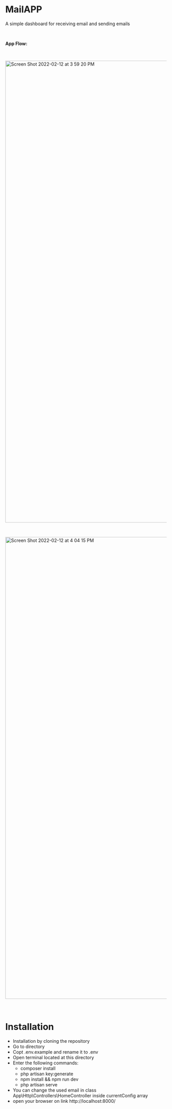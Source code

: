 # MailAPP


A simple dashboard for receiving email and sending emails


&nbsp; 


**App Flow:**

&nbsp; 
&nbsp; 

<img width="1440" alt="Screen Shot 2022-02-12 at 3 59 20 PM" src="https://user-images.githubusercontent.com/42350093/153711452-0b92c451-b206-4419-84a2-f4150d2a072c.png">

&nbsp; 

<img width="1440" alt="Screen Shot 2022-02-12 at 4 04 15 PM" src="https://user-images.githubusercontent.com/42350093/153711457-db9bc1f3-d3f1-4891-b693-c76478407d3d.png">


&nbsp; 
&nbsp; 


# Installation

* Installation by cloning the repository
* Go to directory
* Copt .env.example and rename it to .env
* Open terminal located at this directory
* Enter the following commands:
    - composer install
    - php artisan key:generate
    - npm install && npm run dev
    - php artisan serve
* You can change the used email in class App\Http\Controllers\HomeController inside currentConfig array
* open your browser on link http://localhost:8000/

&nbsp; 
&nbsp; 
